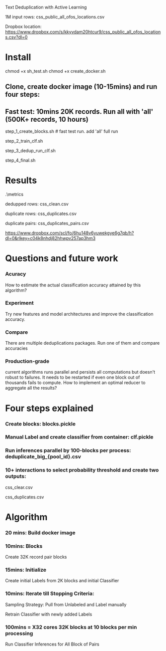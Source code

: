 Text Deduplication with Active Learning 

1M input rows:
css_public_all_ofos_locations.csv

Dropbox location:
https://www.dropbox.com/s/kkyvdam20htcur9/css_public_all_ofos_locations.csv?dl=0

# Install

chmod +x sh_test.sh
chmod +x create_docker.sh 

## Clone, create docker image (10-15mins) and run four steps:

## Fast test: 10mins 20K records. Run all with 'all' (500K+ records, 10 hours)  

step_1_create_blocks.sh # fast test run. add 'all' full run 

step_2_train_clf.sh

step_3_dedup_run_clf.sh

step_4_final.sh


# Results

.\metrics

dedupped rows:
css_clean.csv

duplicate rows:
css_duplicates.csv

duplicate pairs:
css_duplicates_pairs.csv

https://www.dropbox.com/scl/fo/6hu148v6yuwekgye6g7qb/h?dl=0&rlkey=c04k8nhdj82hhwpv257ap3hm3


# Questions and future work

### Acuracy
How to estimate the actual classification accuracy attained by this algorithm?

### Experiment
Try new features and model architectures and improve the classification accuracy.

### Compare
There are multiple deduplications packages. Run one of them and compare accuracies

### Production-grade
current algorithms runs parallel and persists all computations but doesn't robust to failures. 
It needs to be restarted if even one block out of thousands fails to compute. How to implement an optimal reducer to aggregate all the results?


# Four steps explained 

### Create blocks: blocks.pickle

### Manual Label and create classifier from container: clf.pickle

### Run inferences parallel by 100-blocks per process: deduplicate_big_{pool_id}.csv

### 10+ interactions to select probability threshold and create two outputs: 

css_clear.csv

css_duplicates.csv


# Algorithm

### 20 mins: Build docker image

### 10mins: Blocks
Create 32K record pair blocks

### 15mins: Initialize 
Create initial Labels from 2K blocks and initial Classifier

### 10mins: Iterate till Stopping Criteria:

Sampling Strategy: Pull from Unlabeled and Label manually

Retrain Classifier with newly added Labels

### 100mins = X32 cores 32K blocks at 10 blocks per min processing

Run Classifier Inferences for All Block of Pairs
